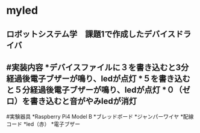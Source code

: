 # myled
ロボットシステム学　課題1で作成したデバイスドライバ
---
#実装内容
*デバイスファイルに３を書き込むと3分経過後電子ブザーが鳴り、ledが点灯
*５を書き込むと５分経過後電子ブザーが鳴り、ledが点灯
*０（ゼロ）を書き込むと音がやみledが消灯
---
#実験器具
*Raspberry Pi4 Model B
*ブレッドボード
*ジャンパーワイヤ
*配線コード
*led（赤）
*電子ブザー



